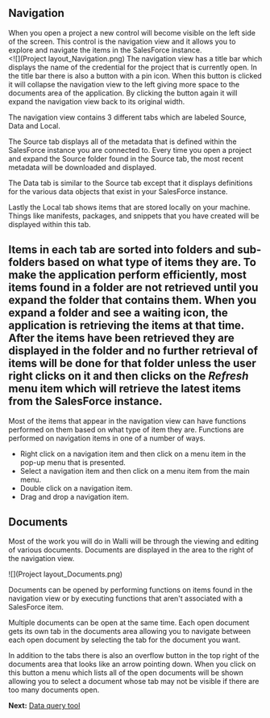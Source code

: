 ## Navigation

When you open a project a new control will become visible on the left side of the screen.  This control is the navigation view and it allows you to explore and navigate the items in the SalesForce instance.  
<![](Project layout_Navigation.png)
The navigation view has a title bar which displays the name of the credential for the project that is currently open.  In the title bar there is also a button with a pin icon.  When this button is clicked it will collapse the navigation view to the left giving more space to the documents area of the application.  By clicking the button again it will expand the navigation view back to its original width.

The navigation view contains 3 different tabs which are labeled Source, Data and Local.

The Source tab displays all of the metadata that is defined within the SalesForce instance you are connected to.  Every time you open a project and expand the Source folder found in the Source tab, the most recent metadata will be downloaded and displayed.

The Data tab is similar to the Source tab except that it displays definitions for the various data objects that exist in your SalesForce instance.

Lastly the Local tab shows items that are stored locally on your machine.  Things like manifests, packages, and snippets that you have created will be displayed within this tab.

Items in each tab are sorted into folders and sub-folders based on what type of items they are.  To make the application perform efficiently, most items found in a folder are not retrieved until you expand the folder that contains them.  When you expand a folder and see a waiting icon, the application is retrieving the items at that time.  After the items have been retrieved they are displayed in the folder and no further retrieval of items will be done for that folder unless the user right clicks on it and then clicks on the _Refresh_ menu item which will retrieve the latest items from the SalesForce instance.
----
Most of the items that appear in the navigation view can have functions performed on them based on what type of item they are.  Functions are performed on navigation items in one of a number of ways.

* Right click on a navigation item and then click on a menu item in the pop-up menu that is presented.
* Select a navigation item and then click on a menu item from the main menu.
* Double click on a navigation item.
* Drag and drop a navigation item.

## Documents

Most of the work you will do in Walli will be through the viewing and editing of various documents.  Documents are displayed in the area to the right of the navigation view.

![](Project layout_Documents.png)

Documents can be opened by performing functions on items found in the navigation view or by executing functions that aren't associated with a SalesForce item.  

Multiple documents can be open at the same time.  Each open document gets its own tab in the documents area allowing you to navigate between each open document by selecting the tab for the document you want.  

In addition to the tabs there is also an overflow button in the top right of the documents area that looks like an arrow pointing down.  When you click on this button a menu which lists all of the open documents will be shown allowing you to select a document whose tab may not be visible if there are too many documents open.

**Next:** [Data query tool](Data-query-tool)
 
 